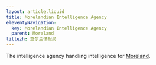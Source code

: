 ```yaml
---
layout: article.liquid
title: Morelandian Intelligence Agency
eleventyNavigation:
  key: Morelandian Intelligence Agency
  parent: Moreland
titlezh: 莫尔兰情报局
---
```


The intelligence agency handling intelligence for [Moreland](/world/moreland/).
